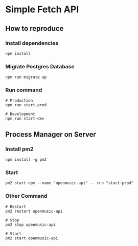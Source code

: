 # Simple Fetch API


## How to reproduce
### Install dependencies
``` shell
npm install
```
### Migrate Postgres Database
``` shell
npm run migrate up
```
### Run command
``` shell
# Production
npm run start-prod

# Development
npm run start-dev
```

## Process Manager on Server
### Install pm2
```shell
npm install -g pm2
```

### Start
```shell
pm2 start npm --name "openmusic-api" -- run "start-prod"
```

### Other Command
```shell
# Restart
pm2 restart openmusic-api

# Stop
pm2 stop openmusic-api

# Start
pm2 start openmusic-api
```